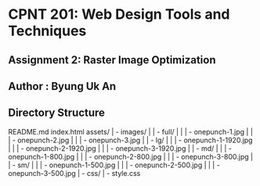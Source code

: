 # CPNT 201: Web Design Tools and Techniques
## Assignment 2: Raster Image Optimization


## Author : Byung Uk An


## Directory Structure

README.md
index.html
assets/ 
   | - images/ 
   |      | - full/ 
   |      |     | - onepunch-1.jpg
   |      |     | - onepunch-2.jpg
   |      |     | - onepunch-3.jpg
   |      | - lg/ 
   |      |     | - onepunch-1-1920.jpg
   |      |     | - onepunch-2-1920.jpg
   |      |     | - onepunch-3-1920.jpg
   |      | - md/ 
   |      |     | - onepunch-1-800.jpg
   |      |     | - onepunch-2-800.jpg
   |      |     | - onepunch-3-800.jpg
   |      | - sm/ 
   |      |     | - onepunch-1-500.jpg
   |      |     | - onepunch-2-500.jpg
   |      |     | - onepunch-3-500.jpg
   | - css/
          | - style.css
